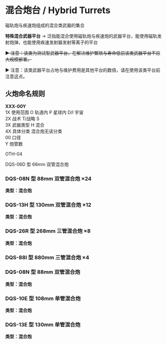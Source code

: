 # 混合炮台 / Hybrid Turrets

磁轨炮与疾速炮组成的混合类武器的集合

**特殊混合武器平台** -> 泛指能混合使用磁轨炮与疾速炮的武器平台，能使用磁轨发射炮弹，也能使用疾速发射器发射等离子的平台

~~▶ 注意：该类为测试型武器平台，在解决维护繁琐与寿命低前该类武器平台不应大规模部署。~~

▶ 注意：该类武器平台占地与维护费用是其他平台的数倍，请在使用该类平台前注意这点。

## 火炮命名规则

**XXX-00Y**  
1X 使用范围 O 轨道内 P 星球内 D/I 宇宙  
2X 战术 T/战略 S  
3X 武器类型 H 混合  
4X 具体分类 混合炮无该分类  
00 口径  
Y 炮管数

OTH-04

DQS-06D 型 66mm 双管混合炮

### DQS-08N 型 88mm 双管混合炮 ×24

**类型：混合炮**

### DQS-13H 型 130mm 双管混合炮 ×12

**类型：混合炮**

### DQS-26R 型 268mm 三管混合炮 ×8

**类型：混合炮**

### DQS-88I 型 880mm 三管混合炮 ×4

### DQS-08N 型 88mm 双管混合炮

**类型：混合炮**

### DQS-10E 型 108mm 单管混合炮

**类型：混合炮**

### DQS-13E 型 130mm 单管混合炮

**类型：混合炮**
